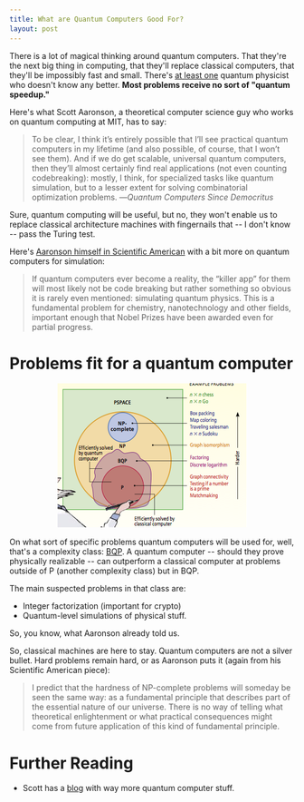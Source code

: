 ```yaml
---
title: What are Quantum Computers Good For?
layout: post
---
```


There is a lot of magical thinking around quantum computers. That they're the
next big thing in computing, that they'll replace classical computers, that they'll
be impossibly fast and small. There's [at least one](http://www.reddit.com/r/explainlikeimfive/comments/1cs062/eli5how_a_quantum_computer_works_and_why_it_is/c9jh0zx) quantum physicist who doesn't
know any better. **Most problems receive no sort of "quantum speedup."**

Here's what Scott Aaronson, a theoretical computer science guy who works on quantum computing at MIT, has to say:

> To be clear, I think it’s entirely possible that I’ll see practical quantum
> computers in my lifetime (and also possible, of course, that I won’t see
> them). And if we do get scalable, universal quantum computers, then they’ll
> almost certainly find real applications (not even counting codebreaking):
> mostly, I think, for specialized tasks like quantum simulation, but to a lesser
> extent for solving combinatorial optimization problems.
<span id="quote-attribute">—<em>Quantum Computers Since Democritus</em></span>

Sure, quantum computing will be useful, but no, they won't enable us to replace
classical architecture machines with fingernails that -- I don't know -- pass
the Turing test.

Here's
[Aaronson himself in Scientific American](http://www.cs.virginia.edu/~robins/The_Limits_of_Quantum_Computers.pdf)
with a bit more on quantum computers for simulation:

> If quantum computers ever become a reality, the “killer app” for them will most
> likely not be code breaking but rather something so obvious it is rarely even
> mentioned: simulating quantum physics. This is a fundamental problem for
> chemistry, nanotechnology and other fields, important enough that Nobel Prizes
> have been awarded even for partial progress.

# Problems fit for a quantum computer

<center><img src="/img/complexity-classes.png"></center>

On what sort of specific problems quantum computers will be used for, well,
that's a complexity class: [BQP](http://en.wikipedia.org/wiki/BQP). A quantum
computer -- should they prove physically realizable -- can outperform a
classical computer at problems outside of P (another complexity class) but in
BQP.

The main suspected problems in that class are:
* Integer factorization (important for crypto)
* Quantum-level simulations of physical stuff.

So, you know, what Aaronson already told us.

So, classical machines are here to stay. Quantum computers are not a silver bullet. Hard problems remain hard, or as Aaronson puts it (again from his Scientific American piece):

> I predict that the hardness of NP-complete problems will someday be seen the
> same way: as a fundamental principle that describes part of the essential
> nature of our universe. There is no way of telling what theoretical
> enlightenment or what practical consequences might come from future
> application of this kind of fundamental principle.
  
# Further Reading

* Scott has a [blog](http://www.scottaaronson.com/blog/) with way more quantum
  computer stuff.
